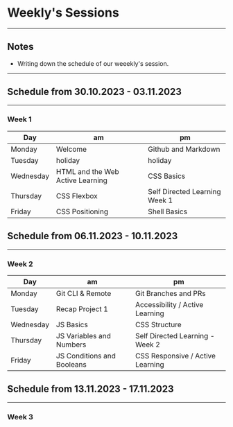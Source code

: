 # Weekly's Sessions

---

## Notes

- Writing down the schedule of our weeekly's session.

---

## Schedule from 30.10.2023 - 03.11.2023
---
### Week 1

| Day       | am                               | pm                            |
| --------- | -------------------------------- | ----------------------------- |
| Monday    | Welcome                          | Github and Markdown           |
| Tuesday   | holiday                          | holiday                       |
| Wednesday | HTML and the Web Active Learning | CSS Basics                    |
| Thursday  | CSS Flexbox                      | Self Directed Learning Week 1 |
| Friday    | CSS Positioning                  | Shell Basics                  |


## Schedule from 06.11.2023 - 10.11.2023
---
### Week 2

| Day       | am                         | pm                               |
| --------- | -------------------------- | -------------------------------- |
| Monday    | Git CLI & Remote           | Git Branches and PRs             |
| Tuesday   | Recap Project 1            | Accessibility / Active Learning  |
| Wednesday | JS Basics                  | CSS Structure                    |
| Thursday  | JS Variables and Numbers   | Self Directed Learning - Week 2  |
| Friday    | JS Conditions and Booleans | CSS Responsive / Active Learning |

## Schedule from 13.11.2023 - 17.11.2023
---
### Week 3
